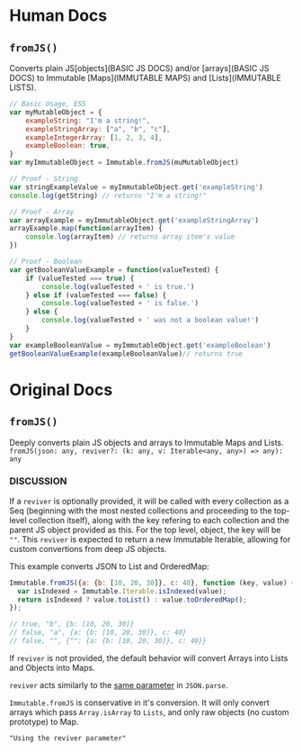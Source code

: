 # Human Docs
## `fromJS()`
Converts plain JS[objects](BASIC JS DOCS) and/or [arrays](BASIC JS DOCS) to Immutable [Maps](IMMUTABLE MAPS) and [Lists](IMMUTABLE LISTS).

```js
// Basic Usage, ES5
var myMutableObject = {
    exampleString: "I'm a string!",
    exampleStringArray: ["a", "b", "c"],
    exampleIntegerArray: [1, 2, 3, 4],
    exampleBoolean: true,
}
var myImmutableObject = Immutable.fromJS(muMutableObject)

// Proof - String
var stringExampleValue = myImmutableObject.get('exampleString')
console.log(getString) // returns "I'm a string!"

// Proof - Array
var arrayExample = myImmutableObject.get('exampleStringArray')
arrayExample.map(function(arrayItem) {
    console.log(arrayItem) // returns array item's value
})

// Proof - Boolean
var getBooleanValueExample = function(valueTested) {
    if (valueTested === true) {
        console.log(valueTested + ' is true.')
    } else if (valueTested === false) {
        console.log(valueTested + ' is false.')
    } else {
        console.log(valueTested + ' was not a boolean value!')
    }
}
var exampleBooleanValue = myImmutableObject.get('exampleBoolean')
getBooleanValueExample(exampleBooleanValue)// returns true

```

# Original Docs
## `fromJS()`
Deeply converts plain JS objects and arrays to Immutable Maps and Lists.
`fromJS(json: any, reviver?: (k: any, v: Iterable<any, any>) => any): any`

### DISCUSSION
If a `reviver` is optionally provided, it will be called with every collection as a Seq (beginning with the most nested collections and proceeding to the top-level collection itself), along with the key refering to each collection and the parent JS object provided as this. For the top level, object, the key will be `""`. This `reviver` is expected to return a new Immutable Iterable, allowing for custom convertions from deep JS objects.

This example converts JSON to List and OrderedMap:
```js
Immutable.fromJS({a: {b: [10, 20, 30]}, c: 40}, function (key, value) {
  var isIndexed = Immutable.Iterable.isIndexed(value);
  return isIndexed ? value.toList() : value.toOrderedMap();
});

// true, "b", {b: [10, 20, 30]}
// false, "a", {a: {b: [10, 20, 30]}, c: 40}
// false, "", {"": {a: {b: [10, 20, 30]}, c: 40}}
```
If `reviver` is not provided, the default behavior will convert Arrays into Lists and Objects into Maps.

`reviver` acts similarly to the [same parameter](https://developer.mozilla.org/en-US/docs/Web/JavaScript/Reference/Global_Objects/JSON/parse#Example.3A_Using_the_reviver_parameter) in `JSON.parse`.

`Immutable.fromJS` is conservative in it's conversion. It will only convert arrays which pass `Array.isArray` to `Lists`, and only raw objects (no custom prototype) to Map.

`"Using the reviver parameter"`